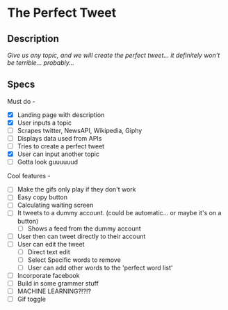 # The Perfect Tweet

## Description

_Give us any topic, and we will create the perfect tweet... it definitely won't be terrible... probably..._

## Specs

Must do -

- [x] Landing page with description
- [x] User inputs a topic
- [ ] Scrapes twitter, NewsAPI, Wikipedia, Giphy
- [ ] Displays data used from APIs
- [ ] Tries to create a perfect tweet
- [x] User can input another topic
- [ ] Gotta look guuuuuud

Cool features -

- [ ] Make the gifs only play if they don't work
- [ ] Easy copy button
- [ ] Calculating waiting screen
- [ ] It tweets to a dummy account. (could be automatic... or maybe it's on a button)
  - [ ] Shows a feed from the dummy account
- [ ] User then can tweet directly to their account
- [ ] User can edit the tweet
  - [ ] Direct text edit
  - [ ] Select Specific words to remove
  - [ ] User can add other words to the 'perfect word list'
- [ ] Incorporate facebook
- [ ] Build in some grammer stuff
- [ ] MACHINE LEARNING?!?!?
- [ ] Gif toggle
